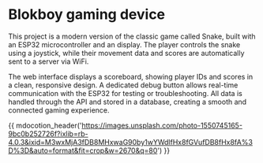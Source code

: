 # Blokboy gaming device

This project is a modern version of the classic game called Snake, built with an ESP32 microcontroller and an display. The player controls the snake using a joystick, while their movement data and scores are automatically sent to a server via WiFi.

The web interface displays a scoreboard, showing player IDs and scores in a clean, responsive design. A dedicated debug button allows real-time communication with the ESP32 for testing or troubleshooting. All data is handled through the API and stored in a database, creating a smooth and connected gaming experience.

{{ mdocotion_header('https://images.unsplash.com/photo-1550745165-9bc0b252726f?ixlib=rb-4.0.3&ixid=M3wxMjA3fDB8MHxwaG90by1wYWdlfHx8fGVufDB8fHx8fA%3D%3D&auto=format&fit=crop&w=2670&q=80') }}